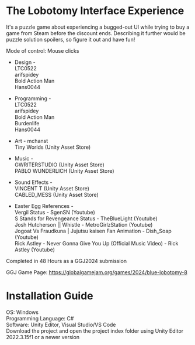 # The Lobotomy Interface Experience
It's a puzzle game about experiencing a bugged-out UI while trying to buy a game from Steam before the discount ends. Describing it further would be puzzle solution spoilers, so figure it out and have fun!  

Mode of control: Mouse clicks  

- Design -  
LTC0522   
arifspidey  
Bold Action Man  
Hans0044  

- Programming -  
LTC0522  
arifspidey  
Bold Action Man  
Burdenlife  
Hans0044  

- Art -
mchanst  
Tiny Worlds (Unity Asset Store)  

- Music -  
GWRITERSTUDIO (Unity Asset Store)  
PABLO WUNDERLICH (Unity Asset Store)  

- Sound Effects -  
VINCENT T (Unity Asset Store)  
CABLED_MESS (Unity Asset Store)  

- Easter Egg References -  
Vergil Status - SgenSN (Youtube)  
S Stands for Revengeance Status - TheBlueLight (Youtube)  
Josh Hutcherson || Whistle - MetroGirlzStation (Youtube)  
Jogoat Vs Fraudkuna | Jujutsu kaisen Fan Animation - Dish_Soap (Youtube)  
Rick Astley - Never Gonna Give You Up (Official Music Video) - Rick Astley (Youtube)  

Completed in 48 Hours as a GGJ2024 submission

GGJ Game Page: https://globalgamejam.org/games/2024/blue-lobotomy-8

# Installation Guide  
OS: Windows  
Programming Language: C#  
Software: Unity Editor, Visual Studio/VS Code  
Download the project and open the project index folder using Unity Editor 2022.3.15f1 or a newer version  

